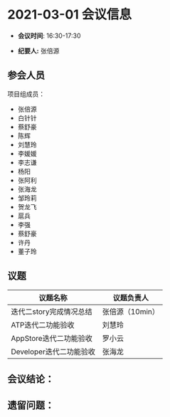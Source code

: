 # 2021-03-01 会议信息  

-  **会议时间**: 16:30-17:30

-  **纪要人:** 张倍源

## 参会人员
项目组成员：
- 张倍源
- 白针针
- 蔡舒豪
- 陈辉
- 刘慧玲
- 李媛媛
- 李志谦
- 杨阳
- 张阿利
- 张海龙
- 邹玲莉
- 贺龙飞
- 扈兵
- 李强
- 蔡舒豪
- 许丹
- 董子玲

## 议题

议题名称 | 议题负责人
---- | ----
迭代二story完成情况总结  | 张倍源（10min）
ATP迭代二功能验收 | 刘慧玲
AppStore迭代二功能验收  | 罗小云
Developer迭代二功能验收  |  张海龙


## 会议结论：

## 遗留问题：


